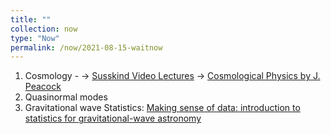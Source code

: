 ```yaml
---
title: ""
collection: now
type: "Now"
permalink: /now/2021-08-15-waitnow
---
```


1. Cosmology - -> [Susskind Video Lectures](https://youtube.com/playlist?list=PLvh0vlLitZ7c8Avsn6gUaWX05uD5cedO-)
               -> [Cosmological Physics by J. Peacock](https://www.cambridge.org/core/books/cosmological-physics/3EA0C68658270C9C3CC48E07A035C327)
2. Quasinormal modes
3. Gravitational wave Statistics: [Making sense of data: introduction to statistics for gravitational-wave astronomy](https://imprs-gw-lectures.aei.mpg.de/potsdam-2019/)
